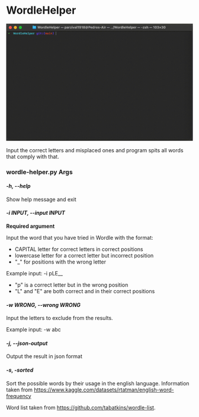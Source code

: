 # WordleHelper

![](docs/wordle-helper-vid.gif)

Input the correct letters and misplaced ones and program spits all words that comply with that.

### wordle-helper.py Args

#### *-h, --help* 

Show help message and exit

#### *-i INPUT, --input INPUT*

**Required argument**

Input the word that you have tried in Wordle with the format:

* CAPITAL letter for correct letters in correct positions
* lowercase letter for a correct letter but incorrect position
* "_" for positions with the wrong letter

Example input: -i pLE__

* "p" is a correct letter but in the wrong position
* "L" and "E" are both correct and in their correct positions

#### *-w WRONG, --wrong WRONG*

Input the letters to exclude from the results.

Example input: -w abc

#### *-j, --json-output*

Output the result in json format

#### *-s, -sorted*

Sort the possible words by their usage in the english language. Information taken from https://www.kaggle.com/datasets/rtatman/english-word-frequency

Word list taken from https://github.com/tabatkins/wordle-list.

